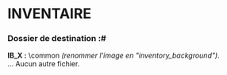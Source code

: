 # INVENTAIRE
### Dossier de destination :#
__IB_X :__ \common *(renommer l'image en "inventory_background")*.  
...
Aucun autre fichier.
